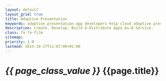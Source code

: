 ```yaml
---
layout: default
layout_grid: true
title: Adaptive Presentation
keywords: adaptive presentation app developers help cloud adaptive presentation adaptive cloud
description: Create, Develop, Build & Distribute Apps As-A-Service. 
class: fa fa-film
sitemap:
priority: 1.0
lastmod: 2015-10-27T11:07:00+01:00
---
```


<h1><i class="{{ page.class }}" style="width: 55px;">{{ page_class_value }}</i> {{page.title}}</h1>